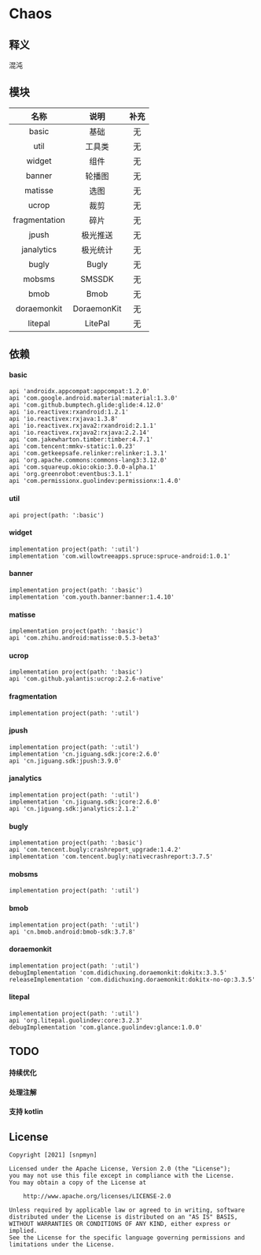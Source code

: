 # Chaos
## 释义
混沌
## 模块
| 名称 | 说明 | 补充 |
|:-:|:-:|:-:|
| basic | 基础 | 无 |
| util | 工具类 | 无 |
| widget | 组件 | 无 |
| banner | 轮播图 | 无 |
| matisse | 选图 | 无 |
| ucrop | 裁剪 | 无 |
| fragmentation | 碎片 | 无 |
| jpush | 极光推送 | 无 |
| janalytics | 极光统计 | 无 |
| bugly | Bugly | 无 |
| mobsms | SMSSDK | 无 |
| bmob | Bmob | 无 |
| doraemonkit | DoraemonKit | 无 |
| litepal | LitePal | 无 |
## 依赖
#### basic
```
api 'androidx.appcompat:appcompat:1.2.0'
api 'com.google.android.material:material:1.3.0'
api 'com.github.bumptech.glide:glide:4.12.0'
api 'io.reactivex:rxandroid:1.2.1'
api 'io.reactivex:rxjava:1.3.8'
api 'io.reactivex.rxjava2:rxandroid:2.1.1'
api 'io.reactivex.rxjava2:rxjava:2.2.14'
api 'com.jakewharton.timber:timber:4.7.1'
api 'com.tencent:mmkv-static:1.0.23'
api 'com.getkeepsafe.relinker:relinker:1.3.1'
api 'org.apache.commons:commons-lang3:3.12.0'
api 'com.squareup.okio:okio:3.0.0-alpha.1'
api 'org.greenrobot:eventbus:3.1.1'
api 'com.permissionx.guolindev:permissionx:1.4.0'
```
#### util
```
api project(path: ':basic')
```
#### widget
```
implementation project(path: ':util')
implementation 'com.willowtreeapps.spruce:spruce-android:1.0.1'
```
#### banner
```
implementation project(path: ':basic')
implementation 'com.youth.banner:banner:1.4.10'
```
#### matisse
```
implementation project(path: ':basic')
api 'com.zhihu.android:matisse:0.5.3-beta3'
```
#### ucrop
```
implementation project(path: ':basic')
api 'com.github.yalantis:ucrop:2.2.6-native'
```
#### fragmentation
```
implementation project(path: ':util')
```
#### jpush
```
implementation project(path: ':util')
implementation 'cn.jiguang.sdk:jcore:2.6.0'
api 'cn.jiguang.sdk:jpush:3.9.0'
```
#### janalytics
```
implementation project(path: ':util')
implementation 'cn.jiguang.sdk:jcore:2.6.0'
api 'cn.jiguang.sdk:janalytics:2.1.2'
```
#### bugly
```
implementation project(path: ':basic')
api 'com.tencent.bugly:crashreport_upgrade:1.4.2'
implementation 'com.tencent.bugly:nativecrashreport:3.7.5'
```
#### mobsms
```
implementation project(path: ':util')
```
#### bmob
```
implementation project(path: ':util')
api 'cn.bmob.android:bmob-sdk:3.7.8'
```
#### doraemonkit
```
implementation project(path: ':util')
debugImplementation 'com.didichuxing.doraemonkit:dokitx:3.3.5'
releaseImplementation 'com.didichuxing.doraemonkit:dokitx-no-op:3.3.5'
```
#### litepal
```
implementation project(path: ':util')
api 'org.litepal.guolindev:core:3.2.3'
debugImplementation 'com.glance.guolindev:glance:1.0.0'
```
## TODO
#### 持续优化
#### 处理注解
#### 支持 kotlin
## License
```
Copyright [2021] [snpmyn]

Licensed under the Apache License, Version 2.0 (the "License");
you may not use this file except in compliance with the License.
You may obtain a copy of the License at

    http://www.apache.org/licenses/LICENSE-2.0

Unless required by applicable law or agreed to in writing, software
distributed under the License is distributed on an "AS IS" BASIS,
WITHOUT WARRANTIES OR CONDITIONS OF ANY KIND, either express or implied.
See the License for the specific language governing permissions and
limitations under the License.
```